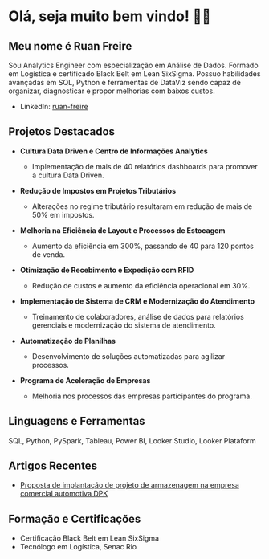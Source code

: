 # Olá, seja muito bem vindo! 🎲😁 
##  Meu nome é Ruan Freire
Sou Analytics Engineer com especialização em Análise de Dados. Formado em Logística e certificado Black Belt em Lean SixSigma. 
Possuo habilidades avançadas em SQL, Python e ferramentas de DataViz sendo capaz de organizar, diagnosticar e propor melhorias com baixos custos.


- LinkedIn: [ruan-freire](https://www.linkedin.com/in/ruanfreire/)

## Projetos Destacados

- **Cultura Data Driven e Centro de Informações Analytics**
  - Implementação de mais de 40 relatórios dashboards para promover a cultura Data Driven.

- **Redução de Impostos em Projetos Tributários**
  - Alterações no regime tributário resultaram em redução de mais de 50% em impostos.

- **Melhoria na Eficiência de Layout e Processos de Estocagem**
  - Aumento da eficiência em 300%, passando de 40 para 120 pontos de venda.

- **Otimização de Recebimento e Expedição com RFID**
  - Redução de custos e aumento da eficiência operacional em 30%.

- **Implementação de Sistema de CRM e Modernização do Atendimento**
  - Treinamento de colaboradores, análise de dados para relatórios gerenciais e modernização do sistema de atendimento.

- **Automatização de Planilhas**
  - Desenvolvimento de soluções automatizadas para agilizar processos.

- **Programa de Aceleração de Empresas**
  - Melhoria nos processos das empresas participantes do programa.

## Linguagens e Ferramentas

SQL, Python, PySpark, Tableau, Power BI, Looker Studio, Looker Plataform

## Artigos Recentes

- [Proposta de implantação de projeto de armazenagem na empresa comercial automotiva DPK](http://www.fmepro.org/ojs/index.php/aem/article/view/300/153)

## Formação e Certificações

- Certificação Black Belt em Lean SixSigma
- Tecnólogo em Logística, Senac Rio

